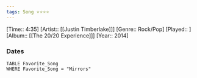 ```yaml
---
tags: Song ⭐⭐⭐⭐ 
---
```

[Time:: 4:35]
[Artist:: [[Justin Timberlake]]]
[Genre:: Rock/Pop]
[Played:: ]
[Album:: [[The 20/20 Experience]]]
[Year:: 2014]
### Dates
````dataview
TABLE Favorite_Song
WHERE Favorite_Song = "Mirrors"
````